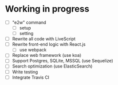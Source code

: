 # Working in progress

- [ ] "e2w" command
  - [ ] setup <name>
  - [ ] setting
- [ ] Rewrite all code with LiveScript
- [ ] Rewrite front-end logic with React.js
  - [ ] use webpack 
- [ ] Replace web framework (use koa)
- [ ] Support Postgres, SQLite, MSSQL (use Sequelize)
- [ ] Search optimization (use ElasticSearch)
- [ ] Write testing
- [ ] Integrate Travis CI